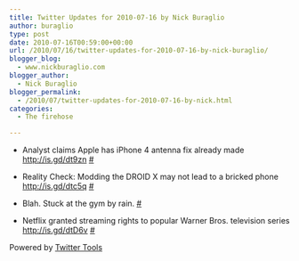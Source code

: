 ```yaml
---
title: Twitter Updates for 2010-07-16 by Nick Buraglio
author: buraglio
type: post
date: 2010-07-16T00:59:00+00:00
url: /2010/07/16/twitter-updates-for-2010-07-16-by-nick-buraglio/
blogger_blog:
  - www.nickburaglio.com
blogger_author:
  - Nick Buraglio
blogger_permalink:
  - /2010/07/twitter-updates-for-2010-07-16-by-nick.html
categories:
  - The firehose

---
```

</p> 

  * Analyst claims Apple has iPhone 4 antenna fix already made <a href="http://is.gd/dt9zn" rel="nofollow">http://is.gd/dt9zn</a> [#][1] 


  * Reality Check: Modding the DROID X may not lead to a bricked phone <a href="http://is.gd/dtc5q" rel="nofollow">http://is.gd/dtc5q</a> [#][2] 


  * Blah. Stuck at the gym by rain. [#][3] 


  * Netflix granted streaming rights to popular Warner Bros. television series <a href="http://is.gd/dtD6v" rel="nofollow">http://is.gd/dtD6v</a> [#][4] 
</ul> 



Powered by [Twitter Tools][5]

 [1]: http://twitter.com/buraglio/statuses/18615529940
 [2]: http://twitter.com/buraglio/statuses/18618192271
 [3]: http://twitter.com/buraglio/statuses/18623102433
 [4]: http://twitter.com/buraglio/statuses/18645581785
 [5]: http://alexking.org/projects/wordpress